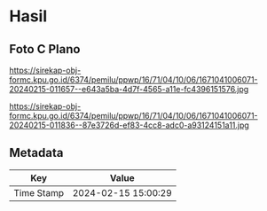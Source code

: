 # Hasil

## Foto C Plano

https://sirekap-obj-formc.kpu.go.id/6374/pemilu/ppwp/16/71/04/10/06/1671041006071-20240215-011657--e643a5ba-4d7f-4565-a11e-fc4396151576.jpg

https://sirekap-obj-formc.kpu.go.id/6374/pemilu/ppwp/16/71/04/10/06/1671041006071-20240215-011836--87e3726d-ef83-4cc8-adc0-a93124151a11.jpg


## Metadata

| Key        | Value               |
| ---------- | ------------------- |
| Time Stamp | 2024-02-15 15:00:29 |




